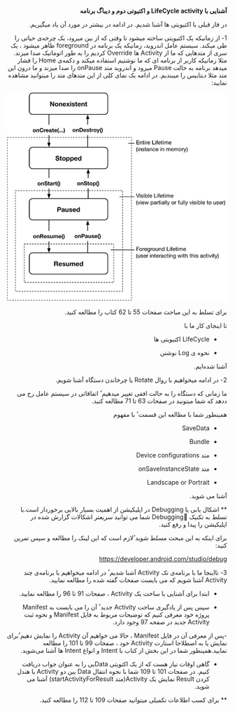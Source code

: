 <div dir="rtl" align='right'>

**آشنایی با LifeCycle activity و اکتیوتی دوم و دیباگ برنامه**

در فاز قبلی با اکتیویتی ها آشنا شدیم. در ادامه در بیشتر در مورد آن یاد میگیریم.

1- از زمانیکه یک اکتیویتی ساخته میشود تا وقتی که از بین میرود، یک چرخه‌ی حیاتی را طی میکند. سيستم عامل اندروید، زمانیکه یک برنامه در foreground ظاهر میشود ، یک سری از متدهایی که ما از Activity ها Override کردیم را به طور اتوماتیک صدا میزند. مثلا زمانیکه کاربر از برنامه ای که ما نوشتیم استفاده میکند و دکمه‌ی Home را فشار میدهد برنامه به حالت Pause میرود و اندروید متد onPause را صدا میزند و ما درون این متد مثلا دیتابیس را میبندیم. در ادامه یک نمای کلی از این متدهای متد را میتوانید مشاهده نمایید:


![alt text](./images/d.png)



برای تسلط به این مباحث صفحات 55 تا 62 کتاب را مطالعه کنید.

تا اینجای کار ما با

- LifeCycle اکتیویتی ها

- نحوه ی Log نوشتن

آشنا شده‌ایم.



2- در ادامه میخواهیم با روال Rotate یا چرخاندن دستگاه آشنا شویم.

ما زمانی که دستگاه را به حالت افقی تغییر میدهیم ُ اتفاقاتی در سيستم عامل رخ می ددهد که شما میتونید در صفحات 63 تا 71 مطالعه کنید.

همینطور شما با مطالعه این قسمت ُ‌ با مفهوم

- SaveData

- Bundle

- متد Device configurations
- متد onSaveInstanceState

- Landscape or Portrait

آشنا می شوید.



** اشکال یابی یا Debugging در اپلیکیشن از اهمیت بسیار بالایی برخوردار است.با تسلط به تکنیک Debuggingُ شما می توانید سریعتر اشکالات گزارش شده در اپلیکیشن را پیدا و رفع کنید.



برای اینکه به این مبحث مسلط شوید ُ‌لازم است که این لینک را مطالعه و سپس تمرین کنید:

https://developer.android.com/studio/debug

3- تااینجا ما با برنامه‌ی تک Activity آشنا شدیم‌ ُ در ادامه میخواهیم با برنامه‌ی چند Activity آشنا شویم که می بایست صفحات گفته شده را مطالعه نمایید.

- ابتدا برای آشنایی با ساخت یک Activity ، صفحات 91 تا 96 را مطالعه نمایید.

- سپس پس از یادگیری ساخت Activity جدید ُ‌ آن را می بایست به Manifest پروژه خود معرفی کنیم که توضیحات مربوط به فایل Manifest و نحوه ثبت Activity جدید در صفحه 97 وجود دارد.

-پس از معرفی آن در فایل Manifest ، حالا می خواهیم آن Activity را نمایش دهیم ُ‌برای نمایش یا به اصطلاحا استارت Activity خود ، صفحات 99 تا 101 را مطالعه نمایید.همینطور شما در این بخش از کتاب با Intent و انواع Intent ها آشنا می‌شوید.

- گاهی اوقات نیاز هست که از یک اکتویتی Dataیی را به عنوان جواب دریافت کنیم. در صفحات 101 تا 109 شما با نحوه انتقال Data بین دو Activity یا هندل کردن Result نمایش یک Activity(متد startActivityForResult) آشنا می شوید.



** برای کسب اطلاعات تکمیلی میتوانید صفحات 109 تا 112 را مطالعه کنید.







</div>